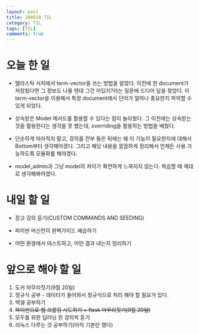 ```yaml
---
layout: post
title: 200928_TIL
category: TIL
tags: [TIL]
comments: true
---
```


# 오늘 한 일

- 엘라스틱 서치에서 term-vector을 쓰는 방법을 알았다. 이전에 한 document가 저장됬다면 그 정보도 나올 텐데 그건 어딨지?라는 질문에 드디어 답을 찾았다. 이 term-vector을 이용해서 특정 document에서 단어가 얼마나 중요한지 파악할 수 있게 되었다.

- 상속받은 Model 메서드를 활용할 수 있다는 점이 놀라웠다. 그 이전에는 상속받는 것을 활용한다는 생각을 못 했는데, overriding을 활용하는 방법을 배웠다.

- 단순하게 따라적지 말고, 강의를 전부 들은 뒤에는 왜 이 기능이 필요한지에 대해서 Bottom부터 생각해야겠다. 그리고 해당 내용을 깔끔하게 정리해서 언제든 사용 가능하도록 모듈화를 해야겠다.

- model_admin과 그냥 model의 차이가 확연하게 느껴지지 않는다. 복습할 때 제대로 생각해봐야겠다.

# 내일 할 일

- 장고 강의 듣기(CUSTOM COMMANDS AND SEEDING)

- 파이썬 머신런이 완벽가이드 예습하기

- 어떤 환경에서 테스트하고, 어떤 결과 내는지 정리하기

# 앞으로 해야 할 일

1. 도커 마무리짓기(9월 20일)
2. 정규식 공부 - 데이터가 들어와서 정규식으로 처리 해야 할 필요가 있다.
3. 엑셀 공부하기
4. ~~파이썬으로 웹 크롤링 시도하기 + flask 마무리짓기(9월 20일)~~
5. 모두를 위한 딥러닝 한 강의씩 듣기
6. 리눅스 다루는 것 공부하기(아직 기본만 했다)


